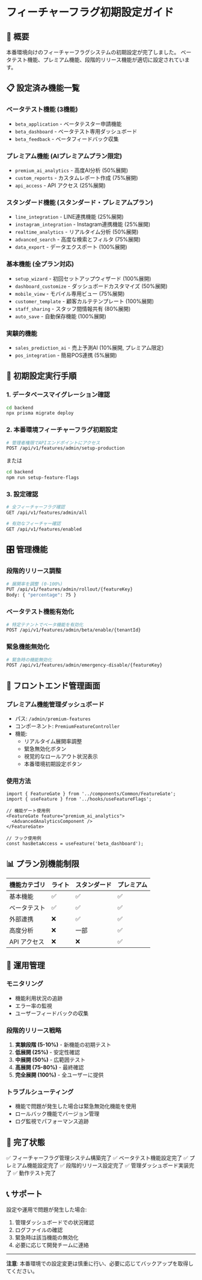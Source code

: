 # フィーチャーフラグ初期設定ガイド

## 🎯 概要

本番環境向けのフィーチャーフラグシステムの初期設定が完了しました。
ベータテスト機能、プレミアム機能、段階的リリース機能が適切に設定されています。

## 📋 設定済み機能一覧

### ベータテスト機能 (3機能)
- `beta_application` - ベータテスター申請機能
- `beta_dashboard` - ベータテスト専用ダッシュボード  
- `beta_feedback` - ベータフィードバック収集

### プレミアム機能 (AIプレミアムプラン限定)
- `premium_ai_analytics` - 高度AI分析 (50%展開)
- `custom_reports` - カスタムレポート作成 (75%展開)
- `api_access` - API アクセス (25%展開)

### スタンダード機能 (スタンダード・プレミアムプラン)
- `line_integration` - LINE連携機能 (25%展開)
- `instagram_integration` - Instagram連携機能 (25%展開)
- `realtime_analytics` - リアルタイム分析 (50%展開)
- `advanced_search` - 高度な検索とフィルタ (75%展開)
- `data_export` - データエクスポート (100%展開)

### 基本機能 (全プラン対応)
- `setup_wizard` - 初回セットアップウィザード (100%展開)
- `dashboard_customize` - ダッシュボードカスタマイズ (50%展開)
- `mobile_view` - モバイル専用ビュー (75%展開)
- `customer_template` - 顧客カルテテンプレート (100%展開)
- `staff_sharing` - スタッフ間情報共有 (80%展開)
- `auto_save` - 自動保存機能 (100%展開)

### 実験的機能
- `sales_prediction_ai` - 売上予測AI (10%展開, プレミアム限定)
- `pos_integration` - 簡易POS連携 (5%展開)

## 🚀 初期設定実行手順

### 1. データベースマイグレーション確認
```bash
cd backend
npx prisma migrate deploy
```

### 2. 本番環境フィーチャーフラグ初期設定
```bash
# 管理者権限でAPIエンドポイントにアクセス
POST /api/v1/features/admin/setup-production
```

または

```bash
cd backend
npm run setup-feature-flags
```

### 3. 設定確認
```bash
# 全フィーチャーフラグ確認
GET /api/v1/features/admin/all

# 有効なフィーチャー確認
GET /api/v1/features/enabled
```

## 🎛️ 管理機能

### 段階的リリース調整
```bash
# 展開率を調整 (0-100%)
PUT /api/v1/features/admin/rollout/{featureKey}
Body: { "percentage": 75 }
```

### ベータテスト機能有効化
```bash
# 特定テナントでベータ機能を有効化
POST /api/v1/features/admin/beta/enable/{tenantId}
```

### 緊急機能無効化
```bash
# 緊急時の機能無効化
POST /api/v1/features/admin/emergency-disable/{featureKey}
```

## 🎨 フロントエンド管理画面

### プレミアム機能管理ダッシュボード
- パス: `/admin/premium-features`
- コンポーネント: `PremiumFeatureController`
- 機能:
  - リアルタイム展開率調整
  - 緊急無効化ボタン
  - 視覚的なロールアウト状況表示
  - 本番環境初期設定ボタン

### 使用方法
```tsx
import { FeatureGate } from '../components/Common/FeatureGate';
import { useFeature } from '../hooks/useFeatureFlags';

// 機能ゲート使用例
<FeatureGate feature="premium_ai_analytics">
  <AdvancedAnalyticsComponent />
</FeatureGate>

// フック使用例
const hasBetaAccess = useFeature('beta_dashboard');
```

## 📊 プラン別機能制限

| 機能カテゴリ | ライト | スタンダード | プレミアム |
|-------------|-------|-------------|-----------|
| 基本機能 | ✅ | ✅ | ✅ |
| ベータテスト | ✅ | ✅ | ✅ |
| 外部連携 | ❌ | ✅ | ✅ |
| 高度分析 | ❌ | 一部 | ✅ |
| API アクセス | ❌ | ❌ | ✅ |

## 🔧 運用管理

### モニタリング
- 機能利用状況の追跡
- エラー率の監視
- ユーザーフィードバックの収集

### 段階的リリース戦略
1. **実験段階 (5-10%)** - 新機能の初期テスト
2. **低展開 (25%)** - 安定性確認
3. **中展開 (50%)** - 広範囲テスト
4. **高展開 (75-80%)** - 最終確認
5. **完全展開 (100%)** - 全ユーザーに提供

### トラブルシューティング
- 機能で問題が発生した場合は緊急無効化機能を使用
- ロールバック機能でバージョン管理
- ログ監視でパフォーマンス追跡

## 🎉 完了状態

✅ フィーチャーフラグ管理システム構築完了
✅ ベータテスト機能設定完了
✅ プレミアム機能設定完了
✅ 段階的リリース設定完了
✅ 管理ダッシュボード実装完了
✅ 動作テスト完了

## 📞 サポート

設定や運用で問題が発生した場合:
1. 管理ダッシュボードでの状況確認
2. ログファイルの確認
3. 緊急時は該当機能の無効化
4. 必要に応じて開発チームに連絡

---

**注意**: 本番環境での設定変更は慎重に行い、必要に応じてバックアップを取得してください。